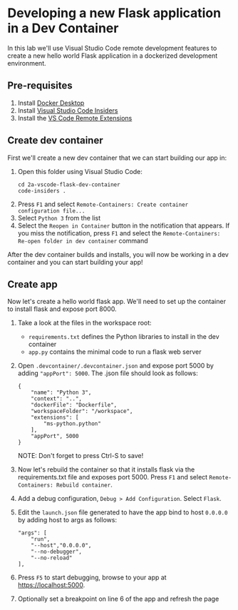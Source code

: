 # Developing a new Flask application in a Dev Container

In this lab we'll use Visual Studio Code remote development features to create a new
hello world Flask application in a dockerized development environment.

## Pre-requisites
1. Install [Docker Desktop](https://www.docker.com/products/docker-desktop)
1. Install [Visual Studio Code Insiders](https://code.visualstudio.com/insiders)
1. Install the [VS Code Remote Extensions](https://aka.ms/vscode-remote) 

## Create dev container
First we'll create a new dev container that we can start building our app in:
1. Open this folder using Visual Studio Code:
    ```
    cd 2a-vscode-flask-dev-container
    code-insiders .
    ```
1. Press `F1` and select `Remote-Containers: Create container configuration file...`
1. Select `Python 3` from the list
1. Select the `Reopen in Container` button in the notification that appears. If you miss the notification, 
press `F1` and select the `Remote-Containers: Re-open folder in dev container` command

After the dev container builds and installs, you will now be working in a dev container and you
can start building your app!

## Create app
Now let's create a hello world flask app. We'll need to set up the container to install flask
and expose port 8000. 
1. Take a look at the files in the workspace root:
    - `requirements.txt` defines the Python libraries to install in the dev container
    - `app.py` contains the minimal code to run a flask web server
1. Open `.devcontainer/.devcontainer.json` and expose port 5000 by adding ```"appPort": 5000```. The .json file should look as follows:
    ```
    {
        "name": "Python 3",
        "context": "..",
        "dockerFile": "Dockerfile",
        "workspaceFolder": "/workspace",
        "extensions": [
            "ms-python.python"
        ],
        "appPort", 5000
    }
    ```
    NOTE: Don't forget to press Ctrl-S to save!

1. Now let's rebuild the container so that it installs flask via the requirements.txt file and
exposes port 5000. Press `F1` and select `Remote-Containers: Rebuild container`. 
1. Add a debug configuration, `Debug > Add Configuration`. Select `Flask`.
1. Edit the `launch.json` file generated to have the app bind to host `0.0.0.0` by adding host to args as follows:
    ```
    "args": [
        "run",
        "--host","0.0.0.0",
        "--no-debugger",
        "--no-reload"
    ],
    ```
1. Press `F5` to start debugging, browse to your app at [https://localhost:5000](https://localhost:5000).
1. Optionally set a breakpoint on line 6 of the app and refresh the page
